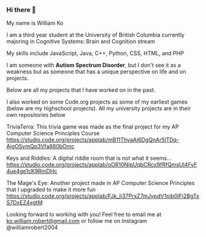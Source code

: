 ### Hi there 👋
My name is William Ko

I am a third year student at the University of British Columbia currently majoring in Cognitive Systems: Brain and Cognition stream

My skills include JavaScript, Java, C++, Python, CSS, HTML, and PHP

I am someone with **Autism Spectrum Disorder**, but I don't see it as a weakness but as someone that has a unique perspective on life and on projects.

Below are all my projects that I have worked on in the past. 

I also worked on some Code.org projects as some of my earliest games (below are my highschool projects). All my university projects are in their own repositories below

TriviaTerra: This trivia game was made as the final project for my AP Computer Science Principles Course 
    https://studio.code.org/projects/applab/mB11ThvaAi6DgQnAr5lTDq-AjgOSvmQp3Vfa880bOmc

Keys and Riddles: A digital riddle room that is not what it seems...
    https://studio.code.org/projects/applab/oOR10NIpUqbCRcx9fRfQmsUl4FvF4ue4ge1cK9RmDHc

The Mage's Eye: Another project made in AP Computer Science Principles that I upgraded to make it more fun
    https://studio.code.org/projects/applab/FJk_Ii37PrxZ7mJvpdV1pib0IFj2BgTxS7DxEZ4xgtM

Looking forward to working with you! Feel free to email me at ko.william.robert@gmail.com or follow me on Instagram @williamrobert2004

<!--
**LordofSabres/LordofSabres** is a ✨ _special_ ✨ repository because its `README.md` (this file) appears on your GitHub profile.

Here are some ideas to get you started:

- 🔭 I’m currently working on ...
- 🌱 I’m currently learning ...
- 👯 I’m looking to collaborate on ...
- 🤔 I’m looking for help with ...
- 💬 Ask me about ...
- 📫 How to reach me: ...
- 😄 Pronouns: ...
- ⚡ Fun fact: ...
-->
